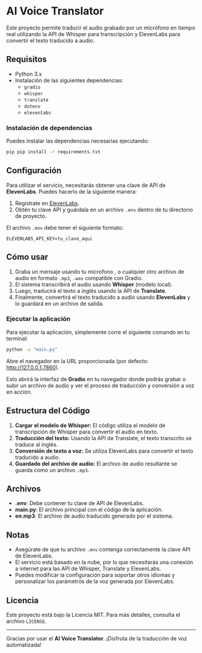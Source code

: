 # AI Voice Translator

Este proyecto permite traducir el audio grabado por un micrófono en tiempo real utilizando la API de Whisper para transcripción y ElevenLabs para convertir el texto traducido a audio. 

## Requisitos

- Python 3.x
- Instalación de las siguientes dependencias:
  - `gradio`
  - `whisper`
  - `translate`
  - `dotenv`
  - `elevenlabs`

### Instalación de dependencias

Puedes instalar las dependencias necesarias ejecutando:

```bash
pip pip install -r requirements.txt
```

## Configuración

Para utilizar el servicio, necesitarás obtener una clave de API de **ElevenLabs**. Puedes hacerlo de la siguiente manera:

1. Regístrate en [ElevenLabs](https://elevenlabs.io).
2. Obtén tu clave API y guárdala en un archivo `.env` dentro de tu directorio de proyecto.

El archivo `.env` debe tener el siguiente formato:

```
ELEVENLABS_API_KEY=tu_clave_aqui
```

## Cómo usar

1. Graba un mensaje usando tu microfono , o cualquier otro archivo de audio en formato `.mp3`, `.wav` compatible con Gradio.
2. El sistema transcribirá el audio usando **Whisper** (modelo local).
3. Luego, traducirá el texto a inglés usando la API de **Translate**.
4. Finalmente, convertirá el texto traducido a audio usando **ElevenLabs** y lo guardará en un archivo de salida.

### Ejecutar la aplicación

Para ejecutar la aplicación, simplemente corre el siguiente comando en tu terminal:

```bash
python -u "main.py"
```
Abre el navegador en la URL proporcionada (por defecto: http://127.0.0.1:7860).

Esto abrirá la interfaz de **Gradio** en tu navegador donde podrás grabar o subir un archivo de audio y ver el proceso de traducción y conversión a voz en acción.

## Estructura del Código

1. **Cargar el modelo de Whisper:** El código utiliza el modelo de transcripción de Whisper para convertir el audio en texto.
2. **Traducción del texto:** Usando la API de Translate, el texto transcrito se traduce al inglés.
3. **Conversión de texto a voz:** Se utiliza ElevenLabs para convertir el texto traducido a audio.
4. **Guardado del archivo de audio:** El archivo de audio resultante se guarda como un archivo `.mp3`.

## Archivos

- **.env**: Debe contener tu clave de API de ElevenLabs.
- **main.py**: El archivo principal con el código de la aplicación.
- **en.mp3**: El archivo de audio traducido generado por el sistema.

## Notas

- Asegúrate de que tu archivo `.env` contenga correctamente la clave API de ElevenLabs.
- El servicio está basado en la nube, por lo que necesitarás una conexión a internet para las API de Whisper, Translate y ElevenLabs.
- Puedes modificar la configuración para soportar otros idiomas y personalizar los parámetros de la voz generada por ElevenLabs.

## Licencia

Este proyecto está bajo la Licencia MIT. Para más detalles, consulta el archivo `LICENSE`.

---

Gracias por usar el **AI Voice Translator**. ¡Disfruta de la traducción de voz automatizada!
